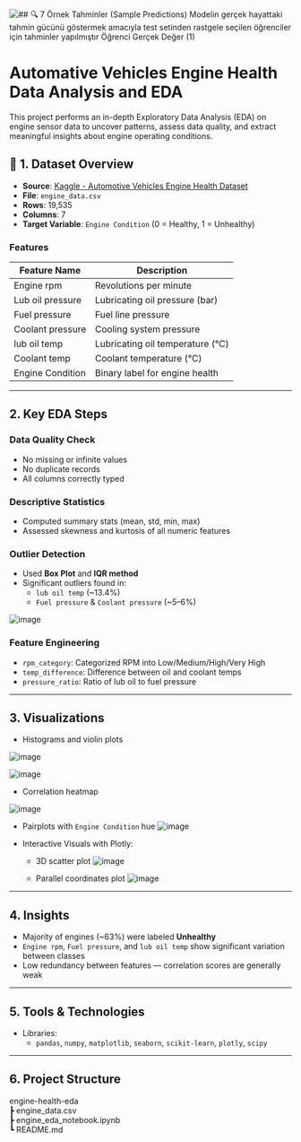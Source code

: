 ![## 🔍 7  Örnek Tahminler (Sample Predictions) Modelin gerçek hayattaki tahmin gücünü göstermek amacıyla test setinden rastgele seçilen öğrenciler için tahminler yapılmıştır  Öğrenci  Gerçek Değer  (1)](https://github.com/user-attachments/assets/a7f4165c-1696-4121-b9bf-ebe3e0a86c5c)

# Automative Vehicles Engine Health Data Analysis and EDA

This project performs an in-depth Exploratory Data Analysis (EDA) on engine sensor data to uncover patterns, assess data quality, and extract meaningful insights about engine operating conditions.

## 📁 1. Dataset Overview

- **Source**: [Kaggle - Automotive Vehicles Engine Health Dataset](https://www.kaggle.com/datasets/parvmodi/automotive-vehicles-engine-health-dataset)
- **File**: `engine_data.csv`
- **Rows**: 19,535
- **Columns**: 7
- **Target Variable**: `Engine Condition` (0 = Healthy, 1 = Unhealthy)

### Features

| Feature Name         | Description                              |
|----------------------|------------------------------------------|
| Engine rpm           | Revolutions per minute                   |
| Lub oil pressure     | Lubricating oil pressure (bar)           |
| Fuel pressure        | Fuel line pressure                       |
| Coolant pressure     | Cooling system pressure                  |
| lub oil temp         | Lubricating oil temperature (°C)         |
| Coolant temp         | Coolant temperature (°C)                 |
| Engine Condition     | Binary label for engine health           |

---

## 2. Key EDA Steps

### Data Quality Check

- No missing or infinite values
- No duplicate records
- All columns correctly typed

### Descriptive Statistics

- Computed summary stats (mean, std, min, max)
- Assessed skewness and kurtosis of all numeric features

### Outlier Detection

- Used **Box Plot** and **IQR method**
- Significant outliers found in:
  - `lub oil temp` (~13.4%)
  - `Fuel pressure` & `Coolant pressure` (~5–6%)

![image](https://github.com/user-attachments/assets/5eca05d7-77e3-4db3-97e7-89721f4c1fac)

### Feature Engineering

- `rpm_category`: Categorized RPM into Low/Medium/High/Very High
- `temp_difference`: Difference between oil and coolant temps
- `pressure_ratio`: Ratio of lub oil to fuel pressure

---

## 3. Visualizations

- Histograms and violin plots

![image](https://github.com/user-attachments/assets/8d4ad139-6c2e-4c9a-a10b-1d61f5b4e0fa)

![image](https://github.com/user-attachments/assets/a46f9f90-61f1-4aea-9318-04c94a6883cc)

- Correlation heatmap

![image](https://github.com/user-attachments/assets/2b51abd3-d88d-40e7-9ae1-9faab38df212)

- Pairplots with `Engine Condition` hue
![image](https://github.com/user-attachments/assets/4267f41d-1664-42de-95ab-764f718dabc8)

- Interactive Visuals with Plotly:
  - 3D scatter plot
  ![image](https://github.com/user-attachments/assets/f1278f9b-b8f7-4ad6-bab2-953848c91bcf)

  - Parallel coordinates plot
  ![image](https://github.com/user-attachments/assets/aa352a57-b9f3-4660-a30c-c55cb60b01b9)

---

## 4. Insights

- Majority of engines (~63%) were labeled **Unhealthy**
- `Engine rpm`, `Fuel pressure`, and `lub oil temp` show significant variation between classes
- Low redundancy between features — correlation scores are generally weak

---

## 5. Tools & Technologies

- Libraries:
  - `pandas`, `numpy`, `matplotlib`, `seaborn`, `scikit-learn`, `plotly`, `scipy`

---

##  6. Project Structure
 engine-health-eda  
 ┣  engine_data.csv  
 ┣  engine_eda_notebook.ipynb  
 ┗  README.md  
